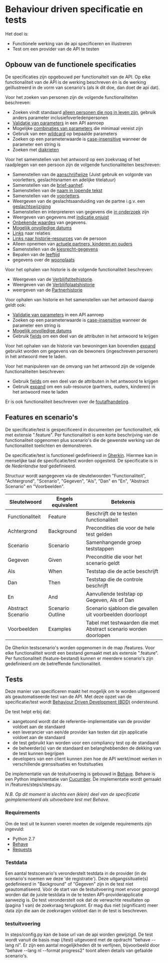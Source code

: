 # Behaviour driven specificatie en tests
Het doel is:
- Functionele werking van de api specificeren en illustreren
- Test om een provider van de API te testen

## Opbouw van de functionele specificaties
De specificaties zijn opgebouwd per functionalteit van de API. Op elke functionaliteit van de API is de werking beschreven én is de werking geïllustreerd in de vorm van scenario's (als ik dit doe, dan doet de api dat).

Voor het zoeken van personen zijn de volgende functionaliteiten beschreven:
- Zoeken vindt standaard [alleen personen die nog in leven zijn](./overleden_personen.feature), gebruik anders parameter inclusiefoverledenpersonen
- [Validatie van parameters](./parametervalidatie.feature) in een API aanroep
- Mogelijke [combinaties van parameters](./parametercombinaties.feature) die minimaal vereist zijn
- Gebruik van een [wildcard](./wildcard.feature) op bepaalde parameters
- Zoeken op een parameterwaarde is [case-insensitive](./case_insensitive.feature) wanneer de parameter een string is
- Zoeken met [diakrieten](./diakrieten_in_parameter.feature)

Voor het samenstellen van het antwoord op een zoekvraag of het raadplegen van een persoon zijn de volgende functionaliteiten beschreven:
- Samenstellen van de [aanschrijfwijze](./aanschrijfwijze.feature) (Juist gebruik en volgorde van voorletters, geslachtsnamen en adelijke titelatuur)
- Samenstellen van de [brief-aanhef](./aanhef.feature).
- Samenstellen van de [naam in lopende tekst](./gebruik_in_lopende_tekst.feature)
- Samenstellen van de [voorletters](./voorletters.feature).
- Weergeven van de geslachtsaanduiding van de partne i.g.v. een [geslachtswijziging](./geslachtswijziging.feature)
- Samenstellen en interpreteren van gegevens die [in onderzoek](./in_onderzoek.feature) zijn
- Weergeven van gegevens met [indicatie onjuist](./indicatie_onjuist.feature)
- [Onbekende waardes](./onbekend_waardes.feature) van gegevens.
- [Mogelijk onvolledige datums](./onvolledige_datum.feature)
- [Links](./links.feature) naar relaties
- [Links naar historie-resources](./historie_links.feature) van de persoon
- Alleen opnemen van [actuele partners, kinderen en ouders](./partners_ouders_kinderen.feature)
- Samenstellen van de [kiesrecht-gegevens](./kiesrecht.feature)
- Bepalen van de [leeftijd](./leeftijd_bepaling.feature)
- gegevens over de [woonplaats](./woonplaats.feature)

Voor het ophalen van historie is de volgende functionaliteit beschreven:
- Weergeven van de [Verblijfstitelhistorie](./verblijfstitelhistorie.feature).
- Weergeven van de [Verblijfplaatshistorie](./verblijfplaatshistorie.feature)
- weergeven van de [Partnerhistorie](./partnerhistorie.feature)

Voor ophalen van historie en het samenstellen van het antwoord daarop geldt ook:
- [Validatie van parameters](./parametervalidatie.feature) in een API aanroep
- Zoeken op een parameterwaarde is [case-insensitive](./case_insensitive.feature) wanneer de parameter een string is
- [Mogelijk onvolledige datums](./onvolledige_datum.feature)
- Gebruik [fields](./fields.feature) om een deel van de attributen in het antwoord te krijgen

Voor het ophalen van de historie van bewoningen kan bovendien [expand](./expand.feature) gebruikt worden om gegevens van de bewoners (ingeschreven personen) in het antwoord mee te laden.

Voor het manipuleren van de omvang van het antwoord zijn de volgende functionaliteiten beschreven:
 - Gebruik [fields](./fields.feature) om een deel van de attributen in het antwoord te krijgen
 - Gebruik [expand](./expand.feature) om een sub-resource (partners, ouders, kinderen) in het antwoord mee te laden

 Er is ook functionaliteit beschreven over de [foutafhandeling](./foutafhandeling.feature).

## Features en scenario's
De specificatie/test is gespecificeerd in documenten per functionaliteit, elk met extensie ".feature". Per functionaliteit is een korte beschrijving van de functionaliteit opgenomen plus scenario's die de gewenste werking van de functionaliteit toelichten en demonstreren.

De specificatie/test is functioneel gedefinieerd in [Gherkin](https://docs.cucumber.io/gherkin/reference/). Hiermee kan in menselijke taal de specificatie/test worden opgesteld.
De specificatie is in de *Nederlandse taal* gedefinieerd.

Structuur wordt aangegeven via de sleutelwoorden "Functionaliteit", "Achtergrond", "Scenario", "Gegeven", "Als", "Dan" en "En", "Abstract Scenario" en "Voorbeelden".

| Sleutelwoord      | Engels equivalent | Betekenis                                   |
| ----------------- | ----------------- | ------------------------------------------- |
| Functionaliteit   | Feature           | Beschrijft de te testen functionaliteit     |
| Achtergrond       | Background        | Precondities die voor de hele test gelden   |
| Scenario          | Scenario          | Samenhangende groep teststappen             |
| Gegeven           | Given             | Preconditie die voor het scenario geldt     |
| Als               | When              | Teststap die de actie beschrijft            |
| Dan               | Then              | Teststap die de controle beschrijft         |
| En                | And               | Aanvullende teststap op Gegeven, Als of Dan |
| Abstract Scenario | Scenario Outline  | Scenario sjabloon die gevallen uit voorbeelden doorloopt |
| Voorbeelden       | Examples          | Tabel met testwaarden die met Abstract scenario worden doorlopen |

De Gherkin testscenario's worden opgenomen in de map /features. Voor elke functionaliteit wordt een bestand gemaakt met als extensie ".feature". Per functionaliteit (feature-bestand) kunnen er meerdere scenario's zijn gedefinieerd om de betreffende functionaliteit.

## Tests
Deze manier van specificeren maakt het mogelijk om te worden uitgevoerd als geautomatiseerde test van de API. Met deze opzet van de specificatie/test wordt [Behaviour Driven Development (BDD)](https://docs.cucumber.io/bdd) ondersteund.

De test helpt erbij dat:
* aangetoond wordt dat de referentie-implementatie van de provider voldoet aan de standaard
* een leverancier van een/de provider kan testen dat zijn applicatie voldoet aan de standaard
* de test gebruikt kan worden voor een compliancy test op de standaard
* de beheerder(s) van de standaard en belanghebbenden de dekking van de test kunnen begrijpen
* developers van een client kunnen zien hoe de API werkt/moet werken in verschillende grenssituaties en foutsituaties

De implementatie van de testuitvoering is gebouwd in [Behave](https://behave.readthedocs.io/en/latest/). Behave is een Python implementatie van [Cucumber](https://cucumber.io). De implementatie wordt gemaakt in /features/steps/steps.py.

*N.B. Op dit moment is slechts een (klein) deel van de specificatie geimplementeerd als uitvoerbare test met Behave.*

### Requirements
Om de test uit te kunnen voeren moeten de volgende requirements zijn ingevuld:
* Python 2.7
* [Behave](https://behave.readthedocs.io/en/latest/install.html)
* [Requests](http://docs.python-requests.org/en/v1.0.0/user/install/)

### Testdata
Een aantal testscenario's veronderstelt testdata in de provider (in de scenario's noemen we deze 'de registratie').
Deze uitgangssituatie(s) gedefinieerd in "Background" of "Gegeven" zijn in de test niet geautomatiseerd. Vóór de start van de testuitvoering moet ervoor gezorgd worden dat de juiste testdata in de te testen API-providerapplicatie aanwezig is.
De test veronderstelt ook dat de verwachte resultaten op (pagina 1 van) de zoekvraag terugkomt. Er mag dus niet (significant) meer data zijn die aan de zoekvragen voldoet dan in de test is beschreven.

### testuitvoering
In steps/config.py kan de base url van de api worden gewijzigd.
De test wordt vanuit de basis map (/test) uitgevoerd met de opdracht "behave --lang nl". Er zijn een aantal mogelijkheden dit te verfijnen, bijvoorbeeld door "behave --lang nl --format progress2" toont alleen details van gefaalde scenario's.
